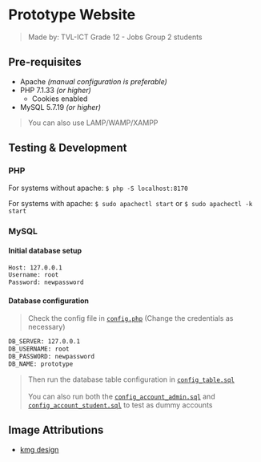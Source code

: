 # Prototype Website

> Made by: TVL-ICT Grade&nbsp;12&nbsp;-&nbsp;Jobs Group&nbsp;2 students

## Pre-requisites

- Apache *(manual configuration is preferable)*
- PHP 7.1.33 *(or higher)*
  - Cookies enabled
- MySQL 5.7.19 *(or higher)*

> You can also use LAMP/WAMP/XAMPP

## Testing & Development

### PHP

For systems without apache: `$ php -S localhost:8170`

For systems with apache: `$ sudo apachectl start` or `$ sudo apachectl -k start`

### MySQL

#### Initial database setup

```bash
Host: 127.0.0.1
Username: root
Password: newpassword
```

#### Database configuration

> Check the config file in [`config.php`](website/database/config.php) (Change the credentials as necessary)

```bash
DB_SERVER: 127.0.0.1
DB_USERNAME: root
DB_PASSWORD: newpassword
DB_NAME: prototype
```

> Then run the database table configuration in [`config_table.sql`](website/database/config_table.sql)\
> \
> You can also run both the [`config_account_admin.sql`](website/database/config_account_admin.sql) and [`config_account_student.sql`](website/database/config_account_student.sql) to test as dummy accounts

## Image Attributions

- [kmg design](https://www.flaticon.com/free-icons/user)
